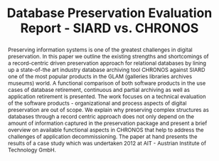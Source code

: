 ---
abstract: Preserving information systems is one of the greatest challenges in digital
  preservation. In this paper we outline the existing strengths and shortcomings of
  a record-centric driven preservation approach for relational databases by lining
  up a state-of-the art industry database archiving tool CHRONOS against SIARD one
  of the most popular products in the GLAM (galleries libraries archives museums)
  world. A functional comparison of both software products in the use cases of database
  retirement, continuous and partial archiving as well as application retirement is
  presented. The work focuses on a technical evaluation of the software products -
  organizational and process aspects of digital preservation are out of scope. We
  explain why preserving complex structures as databases through a record centric
  approach does not only depend on the amount of information captured in the preservation
  package and present a brief overview on available functional aspects in CHRONOS
  that help to address the challenges of application decommissioning. The paper at
  hand presents the results of a case study which was undertaken 2012 at AIT - Austrian
  Institute of Technology GmbH.
creators:
- Lindley, Andrew
date: null
document_url: https://services.phaidra.univie.ac.at/api/object/o:377400/download
grand_parent: iPRES
institutions: []
keywords:
- digital preservation
- database archiving
- case study
- technical evaluation
- decommissioning
- application retirement
- lisbon
landing_page_url: https://phaidra.univie.ac.at/o:377400
language: eng
layout: publication
license: CC BY-SA 2.0 AT
notes_url: null
parent: iPRES 2013
publication_type: paper
size: 157741
slides_url: null
source_name: iPRES
stream_url: null
title: Database Preservation Evaluation Report - SIARD vs. CHRONOS
year: 2013
---